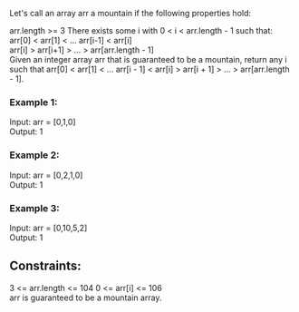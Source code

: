 Let's call an array arr a mountain if the following properties hold:  

arr.length >= 3
There exists some i with 0 < i < arr.length - 1 such that:  
arr[0] < arr[1] < ... arr[i-1] < arr[i]  
arr[i] > arr[i+1] > ... > arr[arr.length - 1]  
Given an integer array arr that is guaranteed to be a mountain, return any i such that arr[0] < arr[1] < ... arr[i - 1] < arr[i] > arr[i + 1] > ... > arr[arr.length - 1].

 

### Example 1:  

Input: arr = [0,1,0]  
Output: 1  
### Example 2:  

Input: arr = [0,2,1,0]  
Output: 1  
### Example 3:  

Input: arr = [0,10,5,2]  
Output: 1  
 

## Constraints:  

3 <= arr.length <= 104
0 <= arr[i] <= 106  
arr is guaranteed to be a mountain array.  
